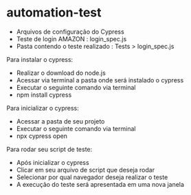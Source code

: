 # automation-test

- Arquivos de configuração do Cypress
- Teste de login AMAZON : login_spec.js
- Pasta contendo o teste realizado : Tests > login_spec.js


Para instalar o cypress:

- Realizar o download do node.js
- Acessar via terminal a pasta onde será instalado o cypress
- Executar o seguinte comando via terminal
- npm install cypress

Para inicializar o cypress:

- Acessar a pasta de seu projeto
- Executar o seguinte comando via terminal
- npx cypress open

Para rodar seu script de teste:

- Após inicializar o cypress
- Clicar em seu arquivo de script que deseja rodar
- Selecionar por qual navegador deseja realizar o teste
- A execução do teste será apresentada em uma nova janela
